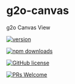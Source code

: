 # g2o-canvas

g2o Canvas View

[![version](https://img.shields.io/npm/v/g2o-canvas.svg)](https://www.npmjs.com/package/g2o-canvas) 

[![npm downloads](https://img.shields.io/npm/dm/g2o-canvas.svg)](https://npm-stat.com/charts.html?package=g2o-canvas&from=2022-09-01)

[![GitHub license](https://img.shields.io/badge/license-MIT-blue.svg)](./LICENSE)

[![PRs Welcome](https://img.shields.io/badge/PRs-welcome-brightgreen.svg)](./CONTRIBUTING.md)
